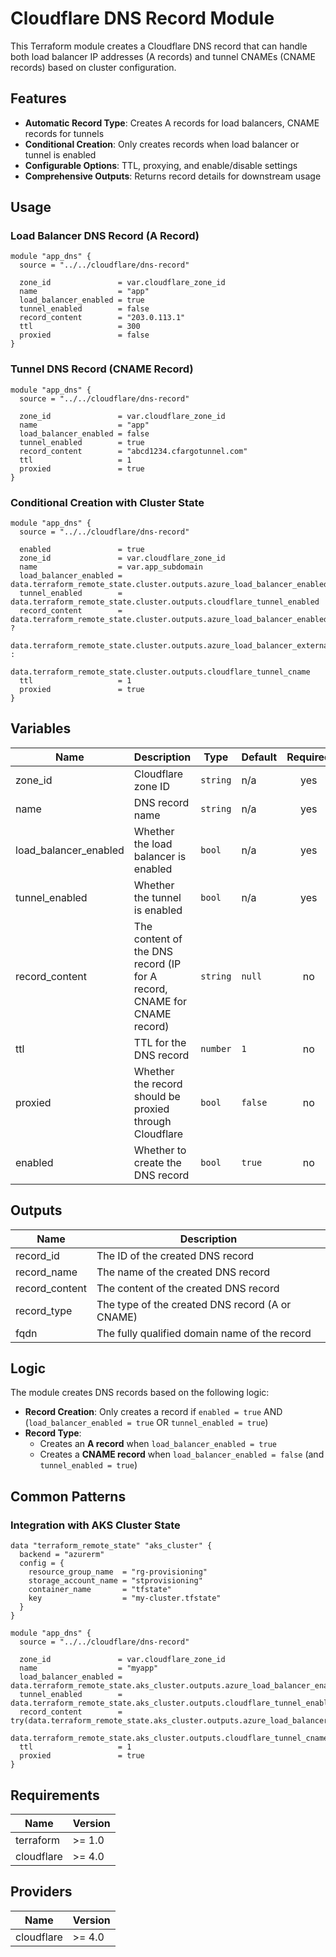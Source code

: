 # Cloudflare DNS Record Module

This Terraform module creates a Cloudflare DNS record that can handle both load balancer IP addresses (A records) and tunnel CNAMEs (CNAME records) based on cluster configuration.

## Features

- **Automatic Record Type**: Creates A records for load balancers, CNAME records for tunnels
- **Conditional Creation**: Only creates records when load balancer or tunnel is enabled
- **Configurable Options**: TTL, proxying, and enable/disable settings
- **Comprehensive Outputs**: Returns record details for downstream usage

## Usage

### Load Balancer DNS Record (A Record)
```hcl
module "app_dns" {
  source = "../../cloudflare/dns-record"
  
  zone_id               = var.cloudflare_zone_id
  name                  = "app"
  load_balancer_enabled = true
  tunnel_enabled        = false
  record_content        = "203.0.113.1"
  ttl                   = 300
  proxied               = false
}
```

### Tunnel DNS Record (CNAME Record)
```hcl
module "app_dns" {
  source = "../../cloudflare/dns-record"
  
  zone_id               = var.cloudflare_zone_id
  name                  = "app"
  load_balancer_enabled = false
  tunnel_enabled        = true
  record_content        = "abcd1234.cfargotunnel.com"
  ttl                   = 1
  proxied               = true
}
```

### Conditional Creation with Cluster State
```hcl
module "app_dns" {
  source = "../../cloudflare/dns-record"
  
  enabled               = true
  zone_id               = var.cloudflare_zone_id
  name                  = var.app_subdomain
  load_balancer_enabled = data.terraform_remote_state.cluster.outputs.azure_load_balancer_enabled
  tunnel_enabled        = data.terraform_remote_state.cluster.outputs.cloudflare_tunnel_enabled
  record_content        = data.terraform_remote_state.cluster.outputs.azure_load_balancer_enabled ? 
                         data.terraform_remote_state.cluster.outputs.azure_load_balancer_external_ip :
                         data.terraform_remote_state.cluster.outputs.cloudflare_tunnel_cname
  ttl                   = 1
  proxied               = true
}
```

## Variables

| Name | Description | Type | Default | Required |
|------|-------------|------|---------|:--------:|
| zone_id | Cloudflare zone ID | `string` | n/a | yes |
| name | DNS record name | `string` | n/a | yes |
| load_balancer_enabled | Whether the load balancer is enabled | `bool` | n/a | yes |
| tunnel_enabled | Whether the tunnel is enabled | `bool` | n/a | yes |
| record_content | The content of the DNS record (IP for A record, CNAME for CNAME record) | `string` | `null` | no |
| ttl | TTL for the DNS record | `number` | `1` | no |
| proxied | Whether the record should be proxied through Cloudflare | `bool` | `false` | no |
| enabled | Whether to create the DNS record | `bool` | `true` | no |

## Outputs

| Name | Description |
|------|-------------|
| record_id | The ID of the created DNS record |
| record_name | The name of the created DNS record |
| record_content | The content of the created DNS record |
| record_type | The type of the created DNS record (A or CNAME) |
| fqdn | The fully qualified domain name of the record |

## Logic

The module creates DNS records based on the following logic:
- **Record Creation**: Only creates a record if `enabled = true` AND (`load_balancer_enabled = true` OR `tunnel_enabled = true`)
- **Record Type**: 
  - Creates an **A record** when `load_balancer_enabled = true`
  - Creates a **CNAME record** when `load_balancer_enabled = false` (and `tunnel_enabled = true`)

## Common Patterns

### Integration with AKS Cluster State
```hcl
data "terraform_remote_state" "aks_cluster" {
  backend = "azurerm"
  config = {
    resource_group_name  = "rg-provisioning"
    storage_account_name = "stprovisioning"
    container_name       = "tfstate"
    key                  = "my-cluster.tfstate"
  }
}

module "app_dns" {
  source = "../../cloudflare/dns-record"
  
  zone_id               = var.cloudflare_zone_id
  name                  = "myapp"
  load_balancer_enabled = data.terraform_remote_state.aks_cluster.outputs.azure_load_balancer_enabled
  tunnel_enabled        = data.terraform_remote_state.aks_cluster.outputs.cloudflare_tunnel_enabled
  record_content        = try(data.terraform_remote_state.aks_cluster.outputs.azure_load_balancer_external_ip, 
                             data.terraform_remote_state.aks_cluster.outputs.cloudflare_tunnel_cname)
  ttl                   = 1
  proxied               = true
}
```

## Requirements

| Name | Version |
|------|---------|
| terraform | >= 1.0 |
| cloudflare | >= 4.0 |

## Providers

| Name | Version |
|------|---------|
| cloudflare | >= 4.0 |